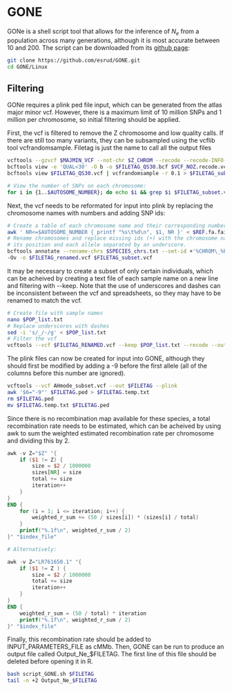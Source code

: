 # GONE

GONe is a shell script tool that allows for the inference of *N<sub>e</sub>* from a population across many generations, although it is most accurate between 10 and 200. The script can be downloaded 
from its [github page](https://github.com/esrud/GONE):

```bash
git clone https://github.com/esrud/GONE.git
cd GONE/Linux
```

## Filtering

GONe requires a plink ped file input, which can be generated from the atlas major minor vcf. However, there is a maximum limit of 10 million SNPs and 1 million per chromosome, 
so initial filtering should be applied.

First, the vcf is filtered to remove the Z chromosome and low quality calls. If there are still too many variants, they can be subsampled using the vcflib tool vcfrandomsample. Filetag is just
the name to call all the output files

```bash
vcftools --gzvcf $MAJMIN_VCF --not-chr $Z_CHROM --recode --recode-INFO-all --out $VCF_NOZ
bcftools view -e 'QUAL<30' -O b -o $FILETAG_QS30.bcf $VCF_NOZ.recode.vcf.gz
bcftools view $FILETAG_QS30.vcf | vcfrandomsample -r 0.1 > $FILETAG_subset.vcf

# View the number of SNPs on each chromosome:
for i in {1..$AUTOSOME_NUMBER}; do echo $i && grep $i $FILETAG_subset.vcf | wc -l; done
```

Next, the vcf needs to be reformated for input into plink by replacing the chromosome names with numbers and adding SNP ids:

```bash
# Create a table of each chromosome name and their corresponding number
awk ' NR<=$AUTOSOME_NUMBER { printf "%s\t%d\n", $1, NR }' < $REF.fa.fai > $SPECIES_chrs.txt
# Rename chromosomes and replace missing ids (+) with the chromosome name,
# its position and each allele separated by an underscore.
bcftools annotate --rename-chrs $SPECIES_chrs.txt --set-id +'%CHROM\_%POS\_%REF\_%ALT' \
-Ov -o $FILETAG_renamed.vcf $FILETAG_subset.vcf
```

It may be necessary to create a subset of only certain individuals, which can be acheived by creating a text file of each sample name on a new line and filtering with --keep. Note that the use of 
underscores and dashes can be inconsistent between the vcf and spreadsheets, so they may have to be renamed to match the vcf.

```bash
# Create file with sample names
nano $POP_list.txt
# Replace underscores with dashes
sed -i 's/_/-/g' < $POP_list.txt
# Filter the vcf
vcftools --vcf $FILETAG_RENAMED.vcf --keep $POP_list.txt --recode --out $FILETAG_$POP
```

The plink files can now be created for input into GONE, although they should first be modified by adding a -9 before the first allele (all of the columns before this number are ignored).

```bash
vcftools --vcf AHmode_subset.vcf --out $FILETAG --plink
awk '$6="-9"' $FILETAG.ped > $FILETAG.temp.txt
rm $FILETAG.ped
mv $FILETAG.temp.txt $FILETAG.ped
```
Since there is no recombination map available for these species, a total recombination rate needs to be estimated, which can be acheived by using awk to sum the weighted estimated recombination rate
per chromosome and dividing this by 2.

```awk
awk -v Z="$Z" '{
    if ($1 != Z) {
        size = $2 / 1000000
        sizes[NR] = size
        total += size
        iteration++
    }
}
END {
    for (i = 1; i <= iteration; i++) {
        weighted_r_sum += (50 / sizes[i]) * (sizes[i] / total)
    }
    printf("%.1f\n", weighted_r_sum / 2)
}' "$index_file"

# Alternatively:

awk -v Z="LR761650.1" '{
    if ($1 != Z ) {
        size = $2 / 1000000
        total += size
        iteration++
    }
}
END {
    weighted_r_sum = (50 / total) * iteration
    printf("%.1f\n", weighted_r_sum / 2)
}' "$index_file"
```

Finally, this recombination rate should be added to INPUT_PARAMETERS_FILE as cMMb. Then, GONE can be run to produce an output file called Output_Ne_$FILETAG. 
The first line of this file should be deleted before opening it in R.

```bash
bash script_GONE.sh $FILETAG
tail -n +2 Output_Ne_$FILETAG
```
